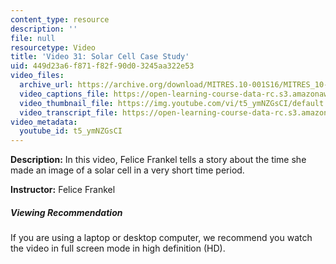 ```yaml
---
content_type: resource
description: ''
file: null
resourcetype: Video
title: 'Video 31: Solar Cell Case Study'
uid: 449d23a6-f871-f82f-90d0-3245aa322e53
video_files:
  archive_url: https://archive.org/download/MITRES.10-001S16/MITRES_10-001S16_Track36_300k.mp4
  video_captions_file: https://open-learning-course-data-rc.s3.amazonaws.com/res-10-001-making-science-and-engineering-pictures-a-practical-guide-to-presenting-your-work-spring-2016/da3507395da0573e838946c6937000a6_t5_ymNZGsCI.vtt
  video_thumbnail_file: https://img.youtube.com/vi/t5_ymNZGsCI/default.jpg
  video_transcript_file: https://open-learning-course-data-rc.s3.amazonaws.com/res-10-001-making-science-and-engineering-pictures-a-practical-guide-to-presenting-your-work-spring-2016/c88bb54cfd38da9d8dc2af98d14d8887_t5_ymNZGsCI.pdf
video_metadata:
  youtube_id: t5_ymNZGsCI
---
```


**Description:** In this video, Felice Frankel tells a story about the time she made an image of a solar cell in a very short time period.

**Instructor:** Felice Frankel

##### Viewing Recommendation

If you are using a laptop or desktop computer, we recommend you watch the video in full screen mode in high definition (HD).